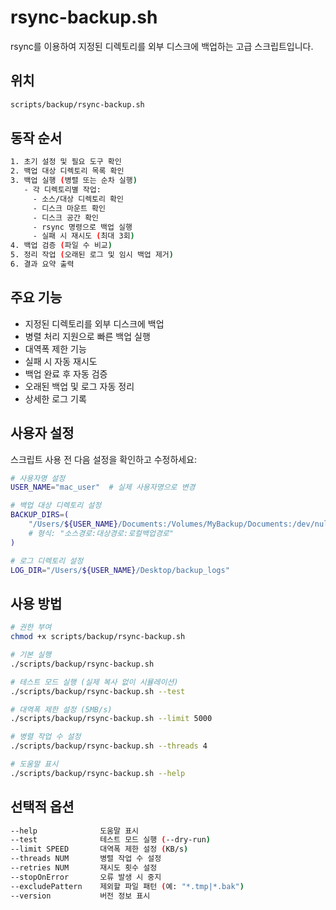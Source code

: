 # rsync-backup.sh

rsync를 이용하여 지정된 디렉토리를 외부 디스크에 백업하는 고급 스크립트입니다.

## 위치

```bash
scripts/backup/rsync-backup.sh
```

## 동작 순서

```bash
1. 초기 설정 및 필요 도구 확인
2. 백업 대상 디렉토리 목록 확인
3. 백업 실행 (병렬 또는 순차 실행)
   - 각 디렉토리별 작업:
     - 소스/대상 디렉토리 확인
     - 디스크 마운트 확인
     - 디스크 공간 확인
     - rsync 명령으로 백업 실행
     - 실패 시 재시도 (최대 3회)
4. 백업 검증 (파일 수 비교)
5. 정리 작업 (오래된 로그 및 임시 백업 제거)
6. 결과 요약 출력
```

## 주요 기능

- 지정된 디렉토리를 외부 디스크에 백업
- 병렬 처리 지원으로 빠른 백업 실행
- 대역폭 제한 기능
- 실패 시 자동 재시도
- 백업 완료 후 자동 검증
- 오래된 백업 및 로그 자동 정리
- 상세한 로그 기록

## 사용자 설정

스크립트 사용 전 다음 설정을 확인하고 수정하세요:

```bash
# 사용자명 설정
USER_NAME="mac_user"  # 실제 사용자명으로 변경

# 백업 대상 디렉토리 설정
BACKUP_DIRS=(
    "/Users/${USER_NAME}/Documents:/Volumes/MyBackup/Documents:/dev/null"
    # 형식: "소스경로:대상경로:로컬백업경로"
)

# 로그 디렉토리 설정
LOG_DIR="/Users/${USER_NAME}/Desktop/backup_logs"
```

## 사용 방법

```bash
# 권한 부여
chmod +x scripts/backup/rsync-backup.sh

# 기본 실행
./scripts/backup/rsync-backup.sh

# 테스트 모드 실행 (실제 복사 없이 시뮬레이션)
./scripts/backup/rsync-backup.sh --test

# 대역폭 제한 설정 (5MB/s)
./scripts/backup/rsync-backup.sh --limit 5000

# 병렬 작업 수 설정
./scripts/backup/rsync-backup.sh --threads 4

# 도움말 표시
./scripts/backup/rsync-backup.sh --help
```

## 선택적 옵션

```bash
--help              도움말 표시
--test              테스트 모드 실행 (--dry-run)
--limit SPEED       대역폭 제한 설정 (KB/s)
--threads NUM       병렬 작업 수 설정
--retries NUM       재시도 횟수 설정
--stopOnError       오류 발생 시 중지
--excludePattern    제외할 파일 패턴 (예: "*.tmp|*.bak")
--version           버전 정보 표시
```
